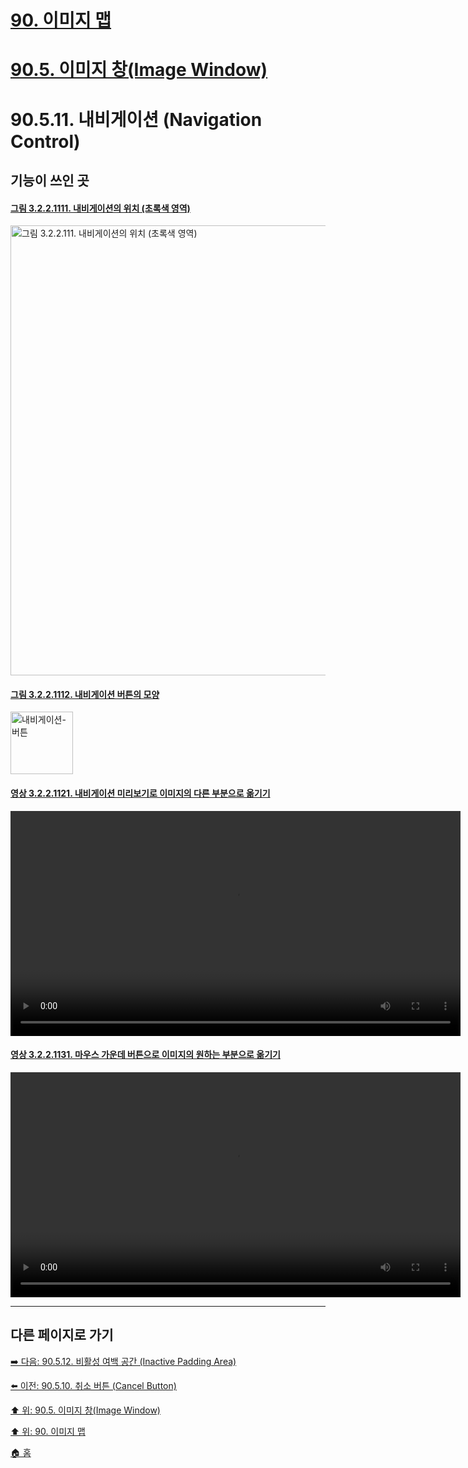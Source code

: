 # [90. 이미지 맵](./90-00-image-map.md)
# [90.5. 이미지 창(Image Window)](./90-05-00-image_window.md)
# 90.5.11. 내비게이션 (Navigation Control)

## 기능이 쓰인 곳

#### [그림 3.2.2.1111. 내비게이션의 위치 (초록색 영역)](https://wonder13662.github.io/gimp/2.10.36_ko/03-02-02-image-windowx-11-navigation-control.html#%EA%B7%B8%EB%A6%BC-3221111-%EB%82%B4%EB%B9%84%EA%B2%8C%EC%9D%B4%EC%85%98%EC%9D%98-%EC%9C%84%EC%B9%98-%EC%B4%88%EB%A1%9D%EC%83%89-%EC%98%81%EC%97%AD)
[<img width="720" alt="그림 3.2.2.111. 내비게이션의 위치 (초록색 영역)" environment="MacOS:Sonoma 14.2.1 GIMP 2.10.36" src="https://github.com/wonder13662/gimp/assets/15767104/529f87f9-d8b4-45cd-a7e8-3993c1b5f23c">](https://wonder13662.github.io/gimp/2.10.36_ko/03-02-02-image-windowx-11-navigation-control.html#%EA%B7%B8%EB%A6%BC-3221111-%EB%82%B4%EB%B9%84%EA%B2%8C%EC%9D%B4%EC%85%98%EC%9D%98-%EC%9C%84%EC%B9%98-%EC%B4%88%EB%A1%9D%EC%83%89-%EC%98%81%EC%97%AD)

#### [그림 3.2.2.1112. 내비게이션 버튼의 모양](https://wonder13662.github.io/gimp/2.10.36_ko/03-02-02-image-windowx-11-navigation-control.html#%EA%B7%B8%EB%A6%BC-3221112-%EB%82%B4%EB%B9%84%EA%B2%8C%EC%9D%B4%EC%85%98-%EB%B2%84%ED%8A%BC%EC%9D%98-%EB%AA%A8%EC%96%91)
[<img width="100" alt="내비게이션-버튼" environment="MacOS:Sonoma 14.2.1 GIMP 2.10.36" src="https://github.com/wonder13662/gimp/assets/15767104/6c9cd4a7-8fd1-4d6c-8f0e-6db56f821508">](https://wonder13662.github.io/gimp/2.10.36_ko/03-02-02-image-windowx-11-navigation-control.html#%EA%B7%B8%EB%A6%BC-3221112-%EB%82%B4%EB%B9%84%EA%B2%8C%EC%9D%B4%EC%85%98-%EB%B2%84%ED%8A%BC%EC%9D%98-%EB%AA%A8%EC%96%91)

#### [영상 3.2.2.1121. 내비게이션 미리보기로 이미지의 다른 부분으로 옮기기](https://wonder13662.github.io/gimp/2.10.36_ko/03-02-02-image-windowx-11-navigation-control.html#%EC%98%81%EC%83%81-3221121-%EB%82%B4%EB%B9%84%EA%B2%8C%EC%9D%B4%EC%85%98-%EB%AF%B8%EB%A6%AC%EB%B3%B4%EA%B8%B0%EB%A1%9C-%EC%9D%B4%EB%AF%B8%EC%A7%80%EC%9D%98-%EB%8B%A4%EB%A5%B8-%EB%B6%80%EB%B6%84%EC%9C%BC%EB%A1%9C-%EC%98%AE%EA%B8%B0%EA%B8%B0)
<video controls="controls" width="720" environment="MacOS:Sonoma 14.2.1 GIMP 2.10.36" src="https://github.com/wonder13662/gimp/assets/15767104/b3082a40-da2a-4105-9f6b-8f0657354098"></video>

#### [영상 3.2.2.1131. 마우스 가운데 버튼으로 이미지의 원하는 부분으로 옮기기](https://wonder13662.github.io/gimp/2.10.36_ko/03-02-02-image-windowx-11-navigation-control.html#%EC%98%81%EC%83%81-3221131-%EB%A7%88%EC%9A%B0%EC%8A%A4-%EA%B0%80%EC%9A%B4%EB%8D%B0-%EB%B2%84%ED%8A%BC%EC%9C%BC%EB%A1%9C-%EC%9D%B4%EB%AF%B8%EC%A7%80%EC%9D%98-%EC%9B%90%ED%95%98%EB%8A%94-%EB%B6%80%EB%B6%84%EC%9C%BC%EB%A1%9C-%EC%98%AE%EA%B8%B0%EA%B8%B0)
<video controls="controls" width="720" environment="MacOS:Sonoma 14.2.1 GIMP 2.10.36" src="https://github.com/wonder13662/gimp/assets/15767104/1b8b315c-e71d-4414-926e-6daef83183ed"></video>

***

## 다른 페이지로 가기

[➡️ 다음: 90.5.12. 비활성 여백 공간 (Inactive Padding Area)](./90-05-12-inactive_padding_area.md)

[⬅️ 이전: 90.5.10. 취소 버튼 (Cancel Button)](./90-05-10-cancel_button.md)

[⬆️ 위: 90.5. 이미지 창(Image Window)](./90-05-00-image_window.md)

[⬆️ 위: 90. 이미지 맵](./90-00-image-map.md)

[🏠 홈](./00-home.md)